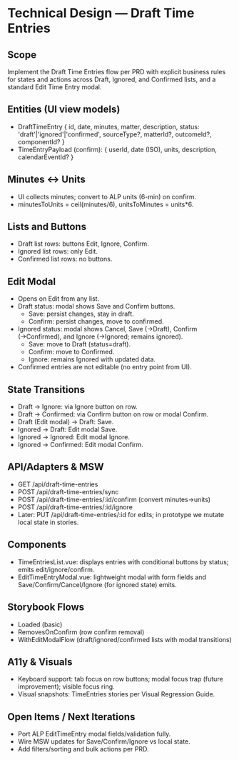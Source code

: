 # Technical Design — Draft Time Entries

## Scope
Implement the Draft Time Entries flow per PRD with explicit business rules for states and actions across Draft, Ignored, and Confirmed lists, and a standard Edit Time Entry modal.

## Entities (UI view models)
- DraftTimeEntry { id, date, minutes, matter, description, status: 'draft'|'ignored'|'confirmed', sourceType?, matterId?, outcomeId?, componentId? }
- TimeEntryPayload (confirm): { userId, date (ISO), units, description, calendarEventId? }

## Minutes ↔ Units
- UI collects minutes; convert to ALP units (6-min) on confirm.
- minutesToUnits = ceil(minutes/6), unitsToMinutes = units*6.

## Lists and Buttons
- Draft list rows: buttons Edit, Ignore, Confirm.
- Ignored list rows: only Edit.
- Confirmed list rows: no buttons.

## Edit Modal
- Opens on Edit from any list.
- Draft status: modal shows Save and Confirm buttons.
  - Save: persist changes, stay in draft.
  - Confirm: persist changes, move to confirmed.
- Ignored status: modal shows Cancel, Save (→Draft), Confirm (→Confirmed), and Ignore (→Ignored; remains ignored).
  - Save: move to Draft (status=draft).
  - Confirm: move to Confirmed.
  - Ignore: remains Ignored with updated data.
- Confirmed entries are not editable (no entry point from UI).

## State Transitions
- Draft → Ignore: via Ignore button on row.
- Draft → Confirmed: via Confirm button on row or modal Confirm.
- Draft (Edit modal) → Draft: Save.
- Ignored → Draft: Edit modal Save.
- Ignored → Ignored: Edit modal Ignore.
- Ignored → Confirmed: Edit modal Confirm.

## API/Adapters & MSW
- GET /api/draft-time-entries
- POST /api/draft-time-entries/sync
- POST /api/draft-time-entries/:id/confirm (convert minutes→units)
- POST /api/draft-time-entries/:id/ignore
- Later: PUT /api/draft-time-entries/:id for edits; in prototype we mutate local state in stories.

## Components
- TimeEntriesList.vue: displays entries with conditional buttons by status; emits edit/ignore/confirm.
- EditTimeEntryModal.vue: lightweight modal with form fields and Save/Confirm/Cancel/Ignore (for ignored state) emits.

## Storybook Flows
- Loaded (basic)
- RemovesOnConfirm (row confirm removal)
- WithEditModalFlow (draft/ignored/confirmed lists with modal transitions)

## A11y & Visuals
- Keyboard support: tab focus on row buttons; modal focus trap (future improvement); visible focus ring.
- Visual snapshots: TimeEntries stories per Visual Regression Guide.

## Open Items / Next Iterations
- Port ALP EditTimeEntry modal fields/validation fully.
- Wire MSW updates for Save/Confirm/Ignore vs local state.
- Add filters/sorting and bulk actions per PRD.
